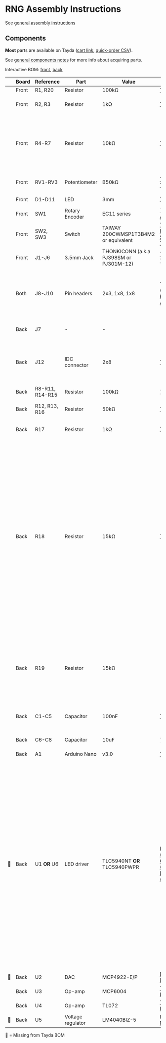 # RNG Assembly Instructions

See [general assembly instructions](https://quinnfreedman.github.io/modular/docs/assembly)

## Components

**Most** parts are available on Tayda ([cart link](https://www.taydaelectronics.com/savecartpro/index/savenewquote/qid/02840666568), [quick-order CSV](https://freemodular.org/modules/RNG/fm_rng_tayda_bom.csv)).

See [general components notes](https://quinnfreedman.github.io/modular/docs/components) for more info about acquiring parts.

Interactive BOM: [front](https://quinnfreedman.github.io/fm-artifacts/RNG/rng_pcb_front_interactive_bom.html), [back](https://quinnfreedman.github.io/fm-artifacts/RNG/rng_pcb_back_interactive_bom.html)

|    | Board | Reference | Part             | Value                                   | Source  | Comment |
| -- | ----- | --------- | ---------------- | --------------------------------------- | ------- | ------- |
|    | Front | R1, R20   | Resistor         | 100kΩ                                   | [Tayda](https://www.taydaelectronics.com/resistors/1-4w-metal-film-resistors/10-x-resistor-100k-ohm-1-4w-1-metal-film-pkg-of-10.html) | |
|    | Front | R2, R3    | Resistor         | 1kΩ                                     | [Tayda](https://www.taydaelectronics.com/resistors/1-4w-metal-film-resistors/10-x-resistor-1k-ohm-1-4w-1-metal-film-pkg-of-10.html) | Determines output impedance. Any value is fine. |
|    | Front | R4-R7     | Resistor         | 10kΩ                                    | [Tayda](https://www.taydaelectronics.com/resistors/1-4w-metal-film-resistors/10-x-resistor-10k-ohm-1-4w-1-metal-film-pkg-of-10.html) | Determines LED brightness. You may want to use a different value if you have different LEDs. A lower value means less resistance and brighter LEDs |
|    | Front | RV1-RV3   | Potentiometer    | B50kΩ                                   | [Tayda](https://www.taydaelectronics.com/potentiometer-variable-resistors/rotary-potentiometer/50k-ohm-linear-taper-potentiometer-d-shaft-pcb-9mm.html), [Thonk](https://www.thonk.co.uk/shop/alpha-9mm-pots-dshaft/) | Linear. Any value is ok -- just match R13. |
|    | Front | D1-D11    | LED              | 3mm                                     | [Tayda](https://www.taydaelectronics.com/led-3mm-red.html) | Any standard 3mm LED will work here. |
|    | Front | SW1       | Rotary Encoder   | EC11 series                             | [Tayda](https://www.taydaelectronics.com/rotary-encoder-11mm-20-detents-d-shaft-with-switch-vertical.html), [Amazon](https://www.amazon.com/dp/B07D3DF8TK) | |
|    | Front | SW2, SW3  | Switch           | TAIWAY 200CWMSP1T3B4M2 or equivalent    | [Tayda](https://www.taydaelectronics.com/sub-mini-toggle-switch-2m-series-spdt-on-on-pcb-pins.html), [Love My Switches](https://lovemyswitches.com/taiway-sub-mini-spdt-on-on-switch-pcb-mount-long-shaft/), [Thonk](https://www.thonk.co.uk/shop/sub-mini-toggle-switches/) | SPDT ON-ON |
|    | Front | J1-J6     | 3.5mm Jack       | THONKICONN (a.k.a PJ398SM or PJ301M-12) | [Tayda](https://www.taydaelectronics.com/pj-3001f-3-5-mm-mono-phone-jack.html), [Thonk](https://www.thonk.co.uk/shop/thonkiconn/) | |
|    | Both  | J8-J10    | Pin headers      | 2x3, 1x8, 1x8                           | Tayda ([Male](https://www.taydaelectronics.com/40-pin-2-54-mm-single-row-pin-header-strip.html), [Female](https://www.taydaelectronics.com/40-pin-2-54-mm-single-row-female-pin-header.html)), [Amazon](https://www.amazon.com/gp/product/B074HVBTZ4) | Solder the two boards directly together using the male headers or (recommended) make them detachable using a male/female pair. |
|    | Back  | J7        | -                | -                                       |         | Not used. Expansion points for future features |
|    | Back  | J12       | IDC connector    | 2x8                                     | [Tayda](https://www.taydaelectronics.com/16-pin-box-header-connector-2-54mm.html) | Eurorack power header. Can use two rows of male pin headers or (recommended) a shrouded connector. |
|    | Back  | R8-R11, R14-R15 | Resistor   | 100kΩ                                   | [Tayda](https://www.taydaelectronics.com/resistors/1-4w-metal-film-resistors/10-x-resistor-100k-ohm-1-4w-1-metal-film-pkg-of-10.html) |         |
|    | Back  | R12, R13, R16   | Resistor   | 50kΩ                                    | [Tayda](https://www.taydaelectronics.com/resistors/1-4w-metal-film-resistors/resistor-51k-ohm-1-4w-1-metal-film-pkg-of-10.html) | 51k is fine. R13 should be the same as RV2. |
|    | Back  | R17       | Resistor         | 1kΩ                                     | [Tayda](https://www.taydaelectronics.com/resistors/1-4w-metal-film-resistors/10-x-resistor-1k-ohm-1-4w-1-metal-film-pkg-of-10.html) | Determines output impedance. Any value is fine. |
|    | Back  | R18       | Resistor         | 15kΩ                                    | [Tayda](https://www.taydaelectronics.com/resistors/1-4w-metal-film-resistors/10-x-resistor-15k-ohm-1-4w-1-metal-film-pkg-of-10.html) | Controls the LED brightness for the 7-LED display. Unlike the bottom LEDs, which are in series with R4-R7 (at 5v), this resistor is just used as a current reference (at 5v) by the TLC5940. To match the current across all the LEDs (and therefore the brightness), R18 is calculated by R18 = 5 / ((5 - V_LED) / R4), where V_LED is the voltage drop across one of the LEDs (at the current they will receive). This can be measured or will probably be in the LED datasheet. Then, round to the nearest available resistor value; it doesn't have to be exact. |
|    | Back  | R19       | Resistor         | 15kΩ                                    |         | Controls the available current at the -5v ref regulator. You could probably go a little higher to be more power efficient, but if the -5v voltage sags you can decrease the value. |
|    | Back  | C1-C5     | Capacitor        | 100nF                                   | [Tayda](https://www.taydaelectronics.com/capacitors/ceramic-disc-capacitors/a-553-0-1uf-50v-ceramic-disc-capacitor-pkg-of-10.html) | **Optional.** Power supply noise filtering/decoupling capacitors |
|    | Back  | C6-C8     | Capacitor        | 10uF                                    | [Tayda](https://www.taydaelectronics.com/10uf-16v-85c-radial-electrolytic-capacitor.html) | **Optional.** Power supply noise filtering capacitors |
|    | Back  | A1        | Arduino Nano     | v3.0                                    | [Tayda](https://www.taydaelectronics.com/type-c-nano-3-0-controller-compatible-with-arduino-nano.html) | |
| 🔴 | Back  | U1 **OR** U6 | LED driver       | TLC5940NT **OR** TLC5940PWPR            | [DigiKey (THT)](https://www.digikey.com/en/products/detail/texas-instruments/TLC5940NT/716896), [Octopart (THT)](https://octopart.com/tlc5941nt-texas+instruments-2340792), [Mouser (SMD)](https://mou.sr/3MNLObk) | TLC5940NT, the through-hole version of this part, has been discontinued and is getting somewhat hard to find at a reasonable price. The TLC5941NT (also obsolete, also through-hole) should be a drop-in replacement if that is easier to find, but I haven't tested it yet. The [surface-mount (HTSSOP) version of this part](https://mou.sr/3MNLObk) is still in production. It is a little harder to solder than the through-hole parts but not impossible to do by hand. There are footprints on the PCB for but the through-hole **and** surface-mount parts. Either will work. **Use one or the other, not both**. |
| 🔴 | Back  | U2        | DAC              | MCP4922-E/P                             | [DigiKey](https://www.digikey.com/en/products/detail/microchip-technology/MCP4922-E-P/716251), [Mouser](https://mou.sr/4cwtePf) | |
|    | Back  | U3        | Op-amp           | MCP6004                                 | [Tayda](https://www.taydaelectronics.com/mcp6004-single-supply-cmos-ic.html), [DigiKey](https://www.digikey.com/en/products/detail/microchip-technology/mcp6004-i-p/523060) | |
|    | Back  | U4        | Op-amp           | TL072                                   | [Tayda](https://www.taydaelectronics.com/tl072-low-noise-j-fet-dual-op-amp-ic.html), [DigiKey](https://www.digikey.com/en/products/filter/instrumentation-op-amps-buffer-amps/687?s=N4IgjCBcoGwJxVAYygMwIYBsDOBTANCAPZQDaIALGGABxwDsIAuoQA4AuUIAyuwE4BLAHYBzEAF9CAWgTQQKSPwCuBYmXDNJIKQCZE8qMtUlI5AKwhCCJuK17TIdpgAM9PSxAx9AgCZcpYM4QbJyQIJaOAJ6suFzo2Ci2QA) | |
| 🔴 | Back  | U5        | Voltage regulator| LM4040BIZ-5                             | [DigiKey](https://www.digikey.com/en/products/detail/rochester-electronics-llc/LM4040BIZ-5-0/12603438), [Mouser](https://mou.sr/3YNKT1K) | 5v, TO92-3 package |

🔴 = Missing from Tayda BOM
